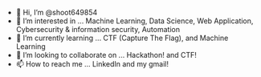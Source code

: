 - 👋 Hi, I’m @shoot649854
- 👀 I’m interested in ... Machine Learning, Data Science, Web Application, Cybersecurity & information security, Automation
- 🌱 I’m currently learning ... CTF (Capture The Flag), and Machine Learning
- 💞️ I’m looking to collaborate on ... Hackathon! and CTF!
- 📫 How to reach me ... LinkedIn and my gmail! 

<!---
shoot649854/shoot649854 is a ✨ special ✨ repository because its `README.md` (this file) appears on your GitHub profile.
You can click the Preview link to take a look at your changes.
--->
